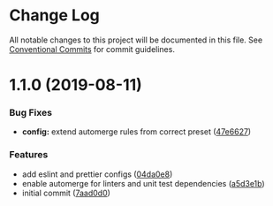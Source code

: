 # Change Log

All notable changes to this project will be documented in this file.
See [Conventional Commits](https://conventionalcommits.org) for commit guidelines.

# 1.1.0 (2019-08-11)


### Bug Fixes

* **config:** extend automerge rules from correct preset ([47e6627](https://github.com/untool/configs/commit/47e6627))


### Features

* add eslint and prettier configs ([04da0e8](https://github.com/untool/configs/commit/04da0e8))
* enable automerge for linters and unit test dependencies ([a5d3e1b](https://github.com/untool/configs/commit/a5d3e1b))
* initial commit ([7aad0d0](https://github.com/untool/configs/commit/7aad0d0))
